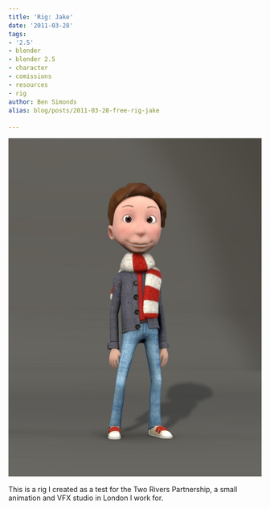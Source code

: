 ```yaml
---
title: 'Rig: Jake'
date: '2011-03-28'
tags:
- '2.5'
- blender
- blender 2.5
- character
- comissions
- resources
- rig
author: Ben Simonds
alias: blog/posts/2011-03-28-free-rig-jake

---
```


![>< ><](/images/old/boy_posed.jpg)


This is a rig I created as a test for the Two Rivers Partnership, a small animation and VFX studio in London I work for. 
